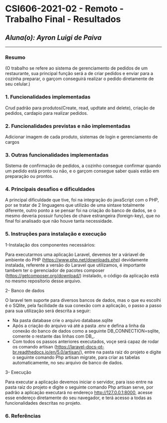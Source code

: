 # **CSI606-2021-02 - Remoto - Trabalho Final - Resultados**

## *Aluna(o): Ayron Luigi de Paiva*

--------------

<!-- Este documento tem como objetivo apresentar o projeto desenvolvido, considerando o que foi definido na proposta e o produto final. -->

### Resumo

  (O trabalho se refere ao sistema de gerenciamento de pedidos de um restaurante, sua principal função será a de criar pedidos e enviar para a cozinha preparar, o garçom conseguirá realizar o pedido diretamente de seu celular.)

### 1. Funcionalidades implementadas
Crud padrão para produtos(Create, read, updtate and delete), criação de pedidos, cardapio para realizar pedidos.
  
### 2. Funcionalidades previstas e não implementadas
Adicionar imagem de cada produto, sistemas de login e gerenciamento de cargos

### 3. Outras funcionalidades implementadas
Sistema de confirmação de pedidos, a cozinho consegue confirmar quando um pedido está pronto ou não, e o garçom consegue saber quais estão em preparação ou prontos.

### 4. Principais desafios e dificuldades
A principal dificuldade que tive, foi na integração do javaScript com o PHP, por se tratar de 2 linguagens que utilizão de uma sintaxe totalmente diferente, outro ponto a se pensar foi na criação do banco de dados, se o mesmo deveria possuir funções de chave estrangeira (foreign-key), que no final foi analisado que não houve tanta necessidade.

### 5. Instruções para instalação e execução
1-Instalação dos componentes necessários:

Para executarmos uma aplicação Laravel, devemos ter a váriavel de ambiente do PHP (https://www.php.net/downloads.php) devidamente instalada, referente a versão do Laravel que utilizamos, é importante tambem ter o gerenciador de pacotes composer (https://getcomposer.org/download/) instalado, o código da aplicação está no mesmo reposítorio desse arquivo.


2- Banco de dados

O laravel tem suporte para diversos bancos de dados, mas o que eu escolhi é o SQlite, pela facilidade da sua conexão com a aplicação, o passo a passo para sua utilização será descrita a seguir:

* Na pasta database crie o arquivo database.sqlite
* Após a criação do arquivo vá até a pasta .env e defina a linha da conexão do banco de dados como a seguinte DB_CONNECTION=sqlite, comente o restante das linhas com DB_.
* Com todos os passos anteriores executados, voçe será capaz de rodar os comando artisan (https://laravel-docs-pt-br.readthedocs.io/en/5.0/artisan/), entre na pasta raiz do projeto e digite o seguinte comando Php artisan migrate, para criar as tabelas automaticamente, no seu arquivo de banco de dados.

3- Execução 

Para executar a aplicação devemos iniciar o servidor, para isso entre na pasta raiz do projeto e digite o seguinte comando Php artisan serve, por padrão a aplicação executará no endereço http://127.0.0.1:8000, acesse esse endereço diretamente do seu navegador, e terá  acesso a todas as funcionalidades descritas no projeto.

### 6. Referências
<!-- Referências podem ser incluídas, caso necessário. Utilize o padrão ABNT. -->
